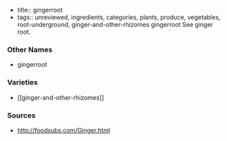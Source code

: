 - title:: gingerroot
- tags:: unreviewed, ingredients, categories, plants, produce, vegetables, root-underground, ginger-and-other-rhizomes
gingerroot See ginger root.

### Other Names

* gingerroot

### Varieties

* [[ginger-and-other-rhizomes]]

### Sources
* http://foodsubs.com/Ginger.html
